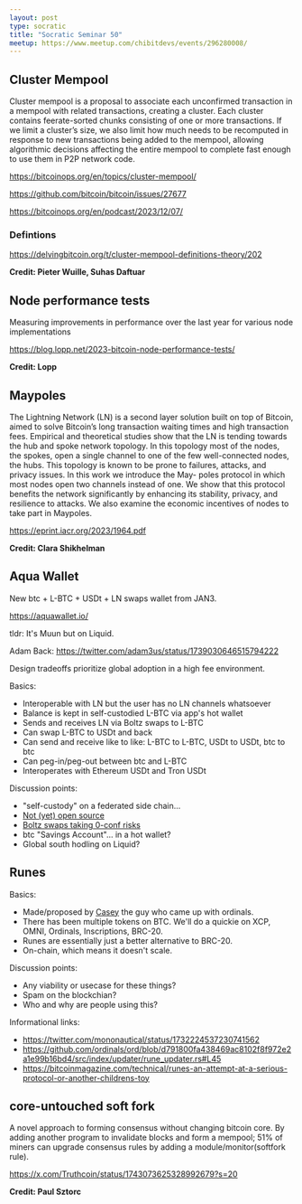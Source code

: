 ```yaml
---
layout: post
type: socratic
title: "Socratic Seminar 50"
meetup: https://www.meetup.com/chibitdevs/events/296280008/ 
---
```


## Cluster Mempool

Cluster mempool is a proposal to associate each unconfirmed transaction in a mempool with related transactions, creating a cluster. Each cluster contains feerate-sorted chunks consisting of one or more transactions. If we limit a cluster’s size, we also limit how much needs to be recomputed in response to new transactions being added to the mempool, allowing algorithmic decisions affecting the entire mempool to complete fast enough to use them in P2P network code.

<https://bitcoinops.org/en/topics/cluster-mempool/>

<https://github.com/bitcoin/bitcoin/issues/27677>

<https://bitcoinops.org/en/podcast/2023/12/07/>

### Defintions

<https://delvingbitcoin.org/t/cluster-mempool-definitions-theory/202>

**Credit: Pieter Wuille, Suhas Daftuar**

## Node performance tests

Measuring improvements in performance over the last year for various node implementations

<https://blog.lopp.net/2023-bitcoin-node-performance-tests/>

**Credit: Lopp**

## Maypoles

The Lightning Network (LN) is a second layer solution built on top of
Bitcoin, aimed to solve Bitcoin’s long transaction waiting times and high
transaction fees. Empirical and theoretical studies show that the LN is
tending towards the hub and spoke network topology. In this topology
most of the nodes, the spokes, open a single channel to one of the few
well-connected nodes, the hubs. This topology is known to be prone to
failures, attacks, and privacy issues. In this work we introduce the May-
poles protocol in which most nodes open two channels instead of one. We
show that this protocol benefits the network significantly by enhancing its
stability, privacy, and resilience to attacks. We also examine the economic
incentives of nodes to take part in Maypoles.

<https://eprint.iacr.org/2023/1964.pdf>

**Credit: Clara Shikhelman**

## Aqua Wallet

New btc + L-BTC + USDt + LN swaps wallet from JAN3.

<https://aquawallet.io/>

tldr: It's Muun but on Liquid.

Adam Back: https://twitter.com/adam3us/status/1739030646515794222

Design tradeoffs prioritize global adoption in a high fee environment.

Basics:
* Interoperable with LN but the user has no LN channels whatsoever
* Balance is kept in self-custodied L-BTC via app's hot wallet
* Sends and receives LN via Boltz swaps to L-BTC
* Can swap L-BTC to USDt and back
* Can send and receive like to like: L-BTC to L-BTC, USDt to USDt, btc to btc
* Can peg-in/peg-out between btc and L-BTC
* Interoperates with Ethereum USDt and Tron USDt

Discussion points:
* "self-custody" on a federated side chain...
* [Not (yet) open source](https://twitter.com/Excellion/status/1742847525177131017)
* [Boltz swaps taking 0-conf risks](https://twitter.com/Boltzhq/status/1742962091378548920)
* btc "Savings Account"... in a hot wallet?
* Global south hodling on Liquid?

## Runes

Basics:
* Made/proposed by [Casey](https://twitter.com/rodarmor) the guy who came up with ordinals.
* There has been multiple tokens on BTC. We'll do a quickie on XCP, OMNI, Ordinals, Inscriptions, BRC-20.
* Runes are essentially just a better alternative to BRC-20.
* On-chain, which means it doesn't scale.

Discussion points:
- Any viability or usecase for these things?
- Spam on the blockchian?
- Who and why are people using this?

Informational links:
* https://twitter.com/mononautical/status/1732224537230741562
* https://github.com/ordinals/ord/blob/d791800fa438469ac8102f8f972e2a1e99b16bd4/src/index/updater/rune_updater.rs#L45
* https://bitcoinmagazine.com/technical/runes-an-attempt-at-a-serious-protocol-or-another-childrens-toy

## core-untouched soft fork

A novel approach to forming consensus without changing bitcoin core.
By adding another program to invalidate blocks and form a mempool;
51% of miners can upgrade consensus rules by adding a module/monitor(softfork rule).

<https://x.com/Truthcoin/status/1743073625328992679?s=20>

**Credit: Paul Sztorc**
